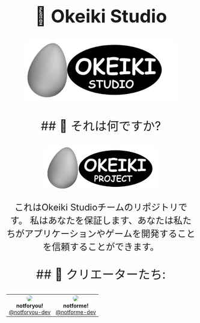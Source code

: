 <meta charset="UTF-8">
<h1 align="center" style="font-size: 48px">🥚 Okeiki Studio</h1>

<p align="center">
    <img src="assets/OKEIKI_STUDIO.png" alt="スタジオロゴ" width="400">
</p>

<p align="center" style="font-size: 32px">
  ## 🤨 それは何ですか?
</p>

<p align="center">
    <img src="assets/OKEIKI_PROJECT.png" alt="プロジェクトロゴ" width="300">
</p>

<p align="center" style="font-size: 24px;">
これはOkeiki Studioチームのリポジトリです。
私はあなたを保証します、あなたは私たちがアプリケーションやゲームを開発することを信頼することができます。
</p>

<p align="center" style="font-size: 32px">
  ## 🤝 クリエーターたち:
</p>

<table align="center">
  <tr>
    <td align="center">
      <img src="https://avatars.githubusercontent.com/u/177419722?s=400&u=ea5032ae64955f3fa916e024ec08436f5523aebc&v=4" width="100" style="border-radius: 50%"><br>
      <b>notforyou!</b><br>
      <a href="https://github.com/notforyou-dev">@notforyou-dev</a>
    </td>
    <td align="center">
            <img src="https://avatars.githubusercontent.com/u/204309024?v=4" width="100" style="border-radius: 50%"><br>
      <b>notforme!</b><br>
      <a href="https://github.com/notforme-dev">@notforme-dev</a>
    </td>
  </tr>
</table>